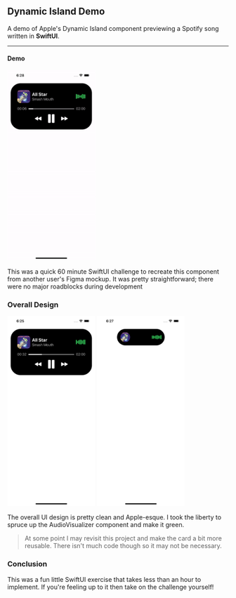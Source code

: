 ## Dynamic Island Demo

A demo of Apple's Dynamic Island component previewing a Spotify song written in **SwiftUI**.
***

#### Demo

<img src="Image/demo.gif" width="200"><br>

This was a quick 60 minute SwiftUI challenge to recreate this component from another user's Figma mockup. It was pretty straightforward; there were no major roadblocks during development<br>

### Overall Design
<img src="Image/full.png" width="200"> <img src="Image/mini.png" width="200"><br>

The overall UI design is pretty clean and Apple-esque. I took the liberty to spruce up the AudioVisualizer component and make it green.<br>

> At some point I may revisit this project and make the card a bit more reusable. There isn't much code though so it may not be necessary.<br>

### Conclusion

This was a fun little SwiftUI exercise that takes less than an hour to implement. If you're feeling up to it then take on the challenge yourself!<br>


